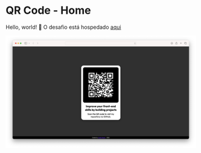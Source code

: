 # QR Code - Home

Hello, world! 👋 O desafio está hospedado <a href="https://andrenanni.github.io/QR-code_Home/" target="_blank">aqui</a>

![Design preview for the QR Code - Home](./design/desktop-preview.png)